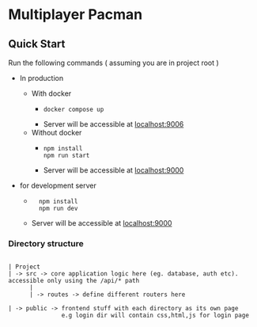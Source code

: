 # Multiplayer Pacman

## Quick Start

Run the following commands ( assuming you are in project root )

* In production
  * With docker
    * ```
      docker compose up
      ```
    * Server will be accessible at [localhost:9006](http://localhost:9006)
  * Without docker
    * ```
      npm install
      npm run start
      ```
    * Server will be accessible at [localhost:9000](http://localhost:9000)

* for development server
  * ```
      npm install
      npm run dev
      ```
  * Server will be accessible at [localhost:9000](http://localhost:9000)
    
### Directory structure

```

| Project
| -> src -> core application logic here (eg. database, auth etc). accessible only using the /api/* path
      |
      | -> routes -> define different routers here

| -> public -> frontend stuff with each directory as its own page
               e.g login dir will contain css,html,js for login page 
```